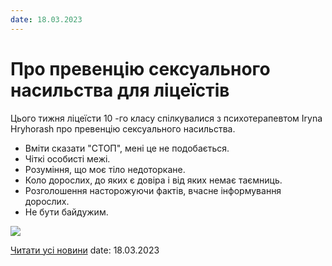 ```yaml
---
date: 18.03.2023
---
```

# Про превенцію сексуального насильства для ліцеїстів

Цього тижня ліцеїсти 10 -го класу спілкувалися з психотерапевтом Iryna Hryhorash про превенцію сексуального насильства.

- Вміти сказати "СТОП", мені це не подобається.
- Чіткі особисті межі.
- Розуміння, що моє тіло недоторкане.
- Коло дорослих, до яких є довіра і від яких немає таємниць.
- Розголошення насторожуючи фактів, вчасне інформування дорослих.
- Не бути байдужим.

![](/images/blog/про-превенцію-сексуального-насильства-для-ліцеїстів/превентація-сн.png)

[Читати усі новини](/news)
date: 18.03.2023
